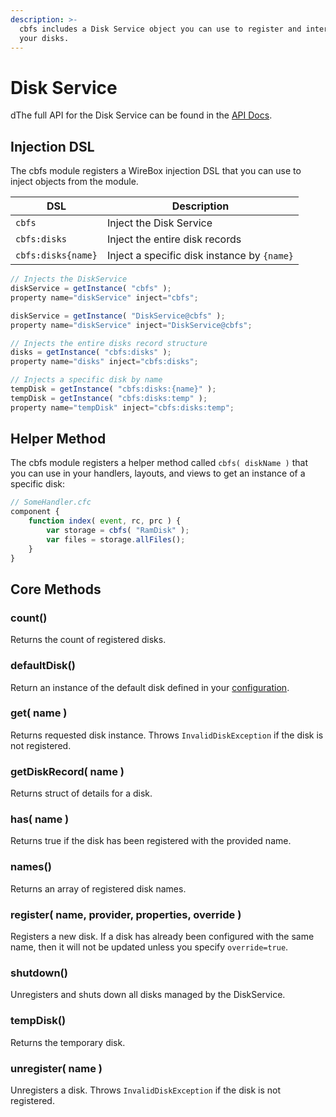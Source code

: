 ```yaml
---
description: >-
  cbfs includes a Disk Service object you can use to register and interact with
  your disks.
---
```


# Disk Service

dThe full API for the Disk Service can be found in the [API Docs](https://apidocs.ortussolutions.com/#/coldbox-modules/cbfs/).

## Injection DSL

The cbfs module registers a WireBox injection DSL that you can use to inject objects from the module.

| DSL                | Description                                 |
| ------------------ | ------------------------------------------- |
| `cbfs`             | Inject the Disk Service                     |
| `cbfs:disks`       | Inject the entire disk records              |
| `cbfs:disks{name}` | Inject a specific disk instance by `{name}` |

```javascript
// Injects the DiskService
diskService = getInstance( "cbfs" );
property name="diskService" inject="cbfs";

diskService = getInstance( "DiskService@cbfs" );
property name="diskService" inject="DiskService@cbfs";

// Injects the entire disks record structure
disks = getInstance( "cbfs:disks" );
property name="disks" inject="cbfs:disks";

// Injects a specific disk by name
tempDisk = getInstance( "cbfs:disks:{name}" );
tempDisk = getInstance( "cbfs:disks:temp" );
property name="tempDisk" inject="cbfs:disks:temp";
```

## Helper Method

The cbfs module registers a helper method called `cbfs( diskName )` that you can use in your handlers, layouts, and views to get an instance of a specific disk:

```javascript
// SomeHandler.cfc
component {
    function index( event, rc, prc ) {
        var storage = cbfs( "RamDisk" );
        var files = storage.allFiles();
    }
}
```

## Core Methods

### count()

Returns the count of registered disks.

### defaultDisk()

Return an instance of the default disk defined in your [configuration](broken-reference).

### get( name )

Returns requested disk instance. Throws `InvalidDiskException` if the disk is not registered.

### getDiskRecord( name )

Returns struct of details for a disk.

### has( name )

Returns true if the disk has been registered with the provided name.

### names()

Returns an array of registered disk names.

### register( name, provider, properties, override )

Registers a new disk. If a disk has already been configured with the same name, then it will not be updated unless you specify `override=true`.

### shutdown()

Unregisters and shuts down all disks managed by the DiskService.

### tempDisk()

Returns the temporary disk.

### unregister( name )

Unregisters a disk. Throws `InvalidDiskException` if the disk is not registered.
